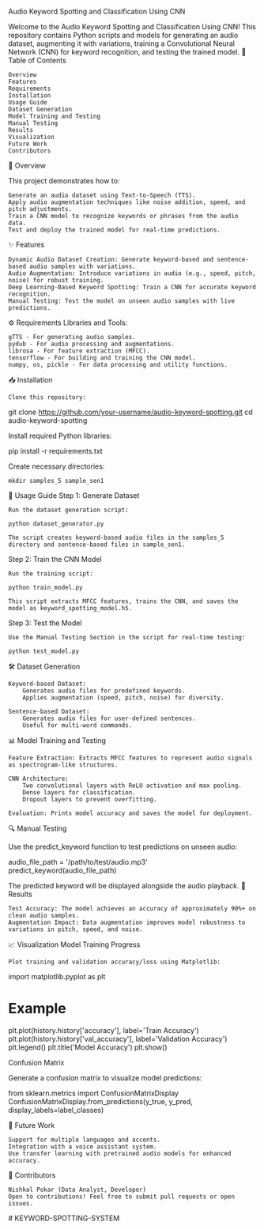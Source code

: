 Audio Keyword Spotting and Classification Using CNN 

Welcome to the Audio Keyword Spotting and Classification Using CNN! This repository contains Python scripts and models for generating an audio dataset, augmenting it with variations, training a Convolutional Neural Network (CNN) for keyword recognition, and testing the trained model.
🔗 Table of Contents

    Overview
    Features
    Requirements
    Installation
    Usage Guide
    Dataset Generation
    Model Training and Testing
    Manual Testing
    Results
    Visualization
    Future Work
    Contributors

📖 Overview

This project demonstrates how to:

    Generate an audio dataset using Text-to-Speech (TTS).
    Apply audio augmentation techniques like noise addition, speed, and pitch adjustments.
    Train a CNN model to recognize keywords or phrases from the audio data.
    Test and deploy the trained model for real-time predictions.

✨ Features

    Dynamic Audio Dataset Creation: Generate keyword-based and sentence-based audio samples with variations.
    Audio Augmentation: Introduce variations in audio (e.g., speed, pitch, noise) for robust training.
    Deep Learning-Based Keyword Spotting: Train a CNN for accurate keyword recognition.
    Manual Testing: Test the model on unseen audio samples with live predictions.

⚙️ Requirements
Libraries and Tools:

    gTTS - For generating audio samples.
    pydub - For audio processing and augmentations.
    librosa - For feature extraction (MFCC).
    tensorflow - For building and training the CNN model.
    numpy, os, pickle - For data processing and utility functions.

📥 Installation

    Clone this repository:

git clone https://github.com/your-username/audio-keyword-spotting.git
cd audio-keyword-spotting

Install required Python libraries:

pip install -r requirements.txt

Create necessary directories:

    mkdir samples_5 sample_sen1

🚀 Usage Guide
Step 1: Generate Dataset

    Run the dataset generation script:

    python dataset_generator.py

    The script creates keyword-based audio files in the samples_5 directory and sentence-based files in sample_sen1.

Step 2: Train the CNN Model

    Run the training script:

    python train_model.py

    This script extracts MFCC features, trains the CNN, and saves the model as keyword_spotting_model.h5.

Step 3: Test the Model

    Use the Manual Testing Section in the script for real-time testing:

    python test_model.py

🛠️ Dataset Generation

    Keyword-based Dataset:
        Generates audio files for predefined keywords.
        Applies augmentation (speed, pitch, noise) for diversity.

    Sentence-based Dataset:
        Generates audio files for user-defined sentences.
        Useful for multi-word commands.

📊 Model Training and Testing

    Feature Extraction: Extracts MFCC features to represent audio signals as spectrogram-like structures.

    CNN Architecture:
        Two convolutional layers with ReLU activation and max pooling.
        Dense layers for classification.
        Dropout layers to prevent overfitting.

    Evaluation: Prints model accuracy and saves the model for deployment.

🔍 Manual Testing

Use the predict_keyword function to test predictions on unseen audio:

audio_file_path = '/path/to/test/audio.mp3'
predict_keyword(audio_file_path)

The predicted keyword will be displayed alongside the audio playback.
🎯 Results

    Test Accuracy: The model achieves an accuracy of approximately 90%+ on clean audio samples.
    Augmentation Impact: Data augmentation improves model robustness to variations in pitch, speed, and noise.

📈 Visualization
Model Training Progress

    Plot training and validation accuracy/loss using Matplotlib:

import matplotlib.pyplot as plt

# Example
plt.plot(history.history['accuracy'], label='Train Accuracy')
plt.plot(history.history['val_accuracy'], label='Validation Accuracy')
plt.legend()
plt.title('Model Accuracy')
plt.show()

Confusion Matrix

Generate a confusion matrix to visualize model predictions:

from sklearn.metrics import ConfusionMatrixDisplay
ConfusionMatrixDisplay.from_predictions(y_true, y_pred, display_labels=label_classes)

🚀 Future Work

    Support for multiple languages and accents.
    Integration with a voice assistant system.
    Use transfer learning with pretrained audio models for enhanced accuracy.

🙌 Contributors

    Nishkal Pokar (Data Analyst, Developer)
    Open to contributions! Feel free to submit pull requests or open issues.

#   K E Y W O R D - S P O T T I N G - S Y S T E M 
 
 
